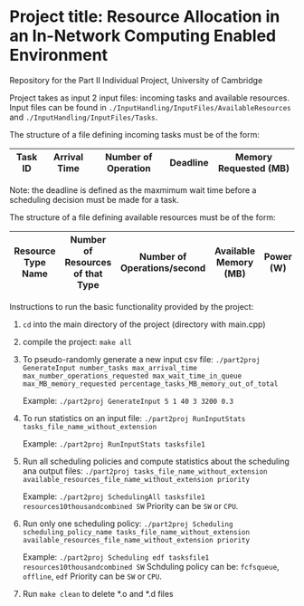 # **Project title**: Resource Allocation in an In-Network Computing Enabled Environment

Repository for the Part II Individual Project, University of Cambridge 

Project takes as input 2 input files: incoming tasks and available resources. 
Input files can be found in `./InputHandling/InputFiles/AvailableResources` and `./InputHandling/InputFiles/Tasks`.

The structure of a file defining incoming tasks must be of the form:

| Task ID  | Arrival Time | Number of Operation | Deadline | Memory Requested (MB) |
| --- | --- | --- | --- | --- |

Note: the deadline is defined as the maxmimum wait time before a scheduling decision must be made for a task.

The structure of a file defining available resources must be of the form:

| Resource Type Name | Number of Resources of that Type | Number of Operations/second | Available Memory (MB) | Power (W) |
| --- | --- | --- | --- | --- |

Instructions to run the basic functionality provided by the project:

1. `cd` into the main directory of the project (directory with main.cpp)
2. compile the project: `make all`
3. To pseudo-randomly generate a new input csv file:
    `./part2proj GenerateInput number_tasks max_arrival_time max_number_operations_requested max_wait_time_in_queue max_MB_memory_requested percentage_tasks_MB_memory_out_of_total`

    Example:
    `./part2proj GenerateInput 5 1 40 3 3200 0.3`

4. To run statistics on an input file:
    `./part2proj RunInputStats tasks_file_name_without_extension`

    Example:
    `./part2proj RunInputStats tasksfile1`

5. Run all scheduling policies and compute statistics about the scheduling ana output files:
    `./part2proj tasks_file_name_without_extension available_resources_file_name_without_extension priority`
    
    Example:
    `./part2proj SchedulingAll tasksfile1 resources10thousandcombined SW`
    Priority can be `SW` or `CPU`.

6. Run only one scheduling policy:
    `./part2proj Scheduling scheduling_policy_name tasks_file_name_without_extension available_resources_file_name_without_extension priority`
   
   Example:
       `./part2proj Scheduling edf tasksfile1 resources10thousandcombined SW`
       Schduling policy can be: `fcfsqueue`, `offline`, `edf`
       Priority can be `SW` or `CPU`.

7. Run `make clean` to delete *.o and *.d files

